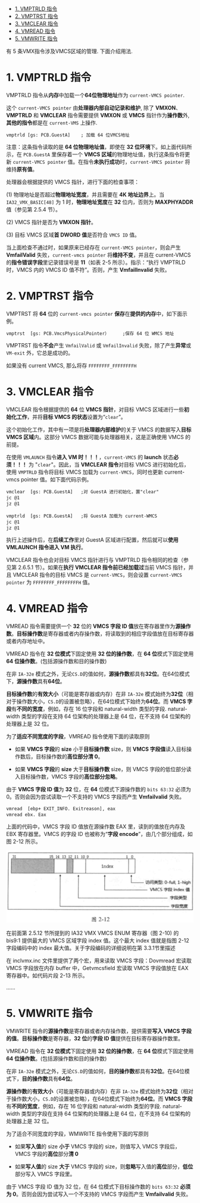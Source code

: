 
<!-- @import "[TOC]" {cmd="toc" depthFrom=1 depthTo=6 orderedList=false} -->

<!-- code_chunk_output -->

- [1. VMPTRLD 指令](#1-vmptrld-指令)
- [2. VMPTRST 指令](#2-vmptrst-指令)
- [3. VMCLEAR 指令](#3-vmclear-指令)
- [4. VMREAD 指令](#4-vmread-指令)
- [5. VMWRITE 指令](#5-vmwrite-指令)

<!-- /code_chunk_output -->

有 5 条VMX指令涉及VMCS区域的管理. 下面介绍用法.

# 1. VMPTRLD 指令

VMPTRLD 指令从**内存**中加载一个**64位物理地址**作为 `current-VMCS pointer`.

这个 `current-VMCS pointer` 由**处理器内部自动记录和维护**, 除了 **VMXON**、**VMPTRLD** 和 **VMCLEAR** 指令需要提供 **VMXON** 或 **VMCS** 指针作为**操作数**外, **其他的指令**都是在 `current-VMS` 上操作.

```
vmptrld [gs: PCB.GuestA]    ; 加载 64 位VMCS地址
```

注意：这条指令读取的是 **64 位物理地址值**，即使在 **32 位环境**下。如上面代码所示，在 `PCB.GuestA` 里保存着一个 **VMCS 区域**的物理地址值，执行这条指令将更新 `current-VMCS pointer` 值。在指令**未执行成功**时，`current-VMCS pointer` 将维持**原有值**。

处理器会根据提供的 VMCS 指针，进行下面的检查事项：

(1) 物理地址是否超过**物理地址宽度**，并且需要在 **4K 地址边界**上。当 `IA32_VMX_BASIC[48]` 为 1 时，**物理地址宽度**在 **32** 位内，否则为 **MAXPHYADDR** 值（参见第 2.5.4 节）。

(2) VMCS 指针是否为 **VMXON 指针**。

(3) 目标 VMCS 区域**首 DWORD 值**是否符合 `VMCS ID` 值。

当上面检查不通过时，如果原来已经存在 `current-VMCS pointer`，则会产生  **VmfailValid** 失败，`current-vmcs pointer` 将**维持不变**，并且在 current-VMCS 的**指令错误字段**里记录错误号是 **11**（如表 2-5 所示）。指示：“执行 VMPTRLD 时，VMCS 内的  VMCS ID 值不符”。否则，产生 **VmfailInvalid** 失败。

# 2. VMPTRST 指令

VMPTRST 将 **64** 位的 `current-vmcs pointer` **保存**在**提供的内存**中，如下面示例。

```
vmptrst  [gs: PCB.VmcsPhysicalPointer）     ;保存 64 位 WMCS 地址
```

VMPTRST 指令**不会**产生 `VmfailValid` 或 `VmfailInvalid` 失败，除了产生**异常**或 `VM-exit` 外，它总是成功的。

如果没有 current VMCS, 那么将存 `FFFFFFFF_FFFFFFFFH`

# 3. VMCLEAR 指令

VMCLEAR 指令根据提供的 **64** 位 **VMCS 指针**，对目标 VMCS 区域进行一些**初始化工作**，并将**目标 VMCS 的状态**设置为“`clear`”。

这个初始化工作，其中有一项是将**处理器内部维护**的关于 VMCS 的数据写入**目标 VMCS 区域**内。这部分 VMCS 数据可能与处理器相关，这是正确使用 VMCS 的前提。

在使用 `VMLAUNCH` 指令**进入 VM 时！！！**，`current-VMCS` 的 **launch** 状态**必须！！！** 为 "`clear`"。因此，当 **VMCLEAR 指令**对目标 VMCS 进行初始化后，使用 `VMPTRLD` 指令将目标 VMCS 加载为 `current-VMCS`，同时也更新 current-vmcs pointer 值。如下面代码示例。

```x86asm
vmclear  [gs: PCB.GuestA]   ;对 GuestA 进行初始化，置"clear"
jc @1
jz @1

vmptrld  [gs: PCB.GuestA]   ;将 GuestA 加载为 current-WMCS  
jc @1
jz @1
```

执行上述操作后，在**后续工作**里对 GuestA 区域进行配置，然后就可以**使用  VMLAUNCH 指令进入 VM 执行**。

VMCLEAR 指令也会对目标 VMCS 指针进行与 VMPTRLD 指令相同的检查（参见第 2.6.5.1 节）。如果在**执行 VMCLEAR 指令前已经加载过**当前 VMCS 指针，并且  VMCLEAR 指令的目标 VMCS 是 `current-VMCS`，则会设置 `current-VMCS pointer` 为 `FFFFFFFF_FFFFFFFFH` 值。

# 4. VMREAD 指令

VMREAD 指令需要提供一个 **32** 位的 **VMCS 字段 ID 值**放在寄存器里作为**源操作数**。**目标操作数**是寄存器或者内存操作数，将读取到的相应字段值放在目标寄存器或者内存地址中。

VMREAD 指令在 **32 位模式**下固定使用 **32 位的操作数**，在 **64 位**模式下固定使用 **64 位操作数**。(包括源操作数和目的操作数)

在非 `IA-32e` 模式之外，无论`CS.D`的值如何，**源操作数**都具有**32位**。在64位模式下，**源操作数**具有**64位**。

**目标操作数**的**有效大小**（可能是寄存器或内存）在非 `IA-32e` 模式始终为**32位**（相对于操作数大小，`CS.D`的设置被忽略），在64位模式下始终为**64位**。而 **VMCS 字段**有**不同的宽度**，例如，存在 16 位字段和 natural-width 类型的字段. natural-width 类型的字段在支持 64 位架构的处理器上是 64 位，在不支持 64 位架构的处理器上是 32 位。

为了**适应不同宽度的字段**，VMREAD 指令使用下面的读取原则

* 如果 **VMCS 字段**的 **size** 小于**目标操作数** size，则 **VMCS 字段值**读入目标操作数后，目标操作数的**高位部分清 0**。

* 如果 **VMCS 字段**的 **size** 大于**目标操作数** size，则 VMCS 字段的低位部分读入目标操作数，VMCS 字段的**高位部分忽略**。

由于 **VMCS 字段 ID 值**为 **32** 位，在 **64** 位模式下源操作数的 `bits 63:32` 必须为 0。否则会因为尝试读取一个不支持的 VMCS 字段而产生 **Vmfailvalid** 失败。

```
vmread  [ebp+ EXIT_INFO. Exitreason], eax
vmread ebx. Eax
```

上面的代码中，VMCS 字段 ID 值放在源操作数 EAX 里，读到的值放在内存及 EBX 寄存器里。VMCS 的字段 ID 也被称为“**字段 encode**”，由几个部分组成，如图 2-12 所示。

![2021-04-07-13-43-39.png](./images/2021-04-07-13-43-39.png)

在前面第 2.5.12 节所提到的 IA32 VMX VMCS ENUM 寄存器（图 2-10) 的 bis9:1 提供最大的 VMCS 区域字段 index 值。这个最大 index 值就是指图 2-12 字段编码中的  index 最大值。关于字段编码的详细说明在第 3.3.1节里描述

在 inclvmx.inc 文件里提供了两个宏，用来读取 VMCS 字段：Dovmread 宏读取 VMCS 字段放在内存 buffer 中，Getvmcsfield 宏读取 VMCS 字段值放在 EAX 寄存器中。如代码片段 2-13 所示。

......


# 5. VMWRITE 指令

VMWRITE 指令的**源操作数**是寄存器或者内存操作数，提供需要**写入 VMCS 字段的值**。**目标操作数**是寄存器，**32 位**的**字段 ID 值**提供在目标寄存器操作数里。

VMREAD 指令在 **32 位模式**下固定使用 **32 位的操作数**，在 **64 位**模式下固定使用 **64 位操作数**。(包括源操作数和目的操作数)

在非 `IA-32e` 模式之外，无论`CS.D`的值如何，**目的操作数**都具有**32位**。在64位模式下，**目的操作数**具有**64位**。

**源操作数**的**有效大小**（可能是寄存器或内存）在非 `IA-32e` 模式始终为**32位**（相对于操作数大小，`CS.D`的设置被忽略），在64位模式下始终为**64位**。而 **VMCS 字段**有**不同的宽度**，例如，存在 16 位字段和 natural-width 类型的字段. natural-width 类型的字段在支持 64 位架构的处理器上是 64 位，在不支持 64 位架构的处理器上是 32 位。

为了适合不同宽度的字段，WMWRITE 指令使用下面的写原则

* 如果**写入值**的 size **小于** VMCS 字段的 size，则值写入 VMCS 字段后，VMCS 字段的**高位**部分**清 0**

* 如果**写人值**的 size **大于** VMCS 字段的 size，则**忽略**写入值的**高位**部分，**低位**部分写入 VMCS 字段里。

由于 VMCS 字段 ID 值为 32 位，在 64 位模式下目标操作数的 `bits 63:32` **必须为 0**。否则会因为尝试写入一个不支持的 VMCS 字段而产生 **Vmfailvalid** 失败。